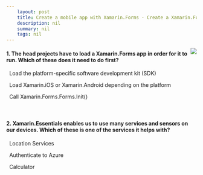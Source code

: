 ```yaml
---
    layout: post
    title: Create a mobile app with Xamarin.Forms - Create a Xamarin.Forms project in Visual Studio
    description: nil
    summary: nil
    tags: nil
---
```



 <a target="_blank" href="https://docs.microsoft.com/en-us/learn/modules/create-a-mobile-app-with-xamarin-forms/2-create-a-xf-project-in-vs/"><i class="fas fa-external-link-alt"></i> </a>
 <img align="right" src="https://docs.microsoft.com/en-us/learn/achievements/xamarin/create-a-mobile-app-with-xamarin-forms-badge.svg">
####  1. The head projects have to load a Xamarin.Forms app in order for it to run. Which of these does it need to do first?


<i class='far fa-square'></i> &nbsp;&nbsp;Load the platform-specific software development kit (SDK)

<i class='far fa-square'></i> &nbsp;&nbsp;Load Xamarin.iOS or Xamarin.Android depending on the platform

<i class='fas fa-check-square' style='color: Dodgerblue;'></i> &nbsp;&nbsp;Call Xamarin.Forms.Forms.Init()
<br />
<br />
<br />

####  2. Xamarin.Essentials enables us to use many services and sensors on our devices. Which of these is one of the services it helps with?


<i class='fas fa-check-square' style='color: Dodgerblue;'></i> &nbsp;&nbsp;Location Services

<i class='far fa-square'></i> &nbsp;&nbsp;Authenticate to Azure

<i class='far fa-square'></i> &nbsp;&nbsp;Calculator
<br />
<br />
<br />
